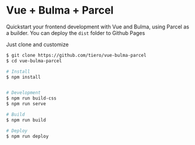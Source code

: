 # Vue + Bulma + Parcel

Quickstart your frontend development with Vue and Bulma, using Parcel as a builder. You can deploy the `dist` folder to Github Pages

Just clone and customize 

```sh
$ git clone https://github.com/tiero/vue-bulma-parcel
$ cd vue-bulma-parcel

# Install
$ npm install


# Development 
$ npm run build-css
$ npm run serve

# Build
$ npm run build

# Deploy
$ npm run deploy

``` 
